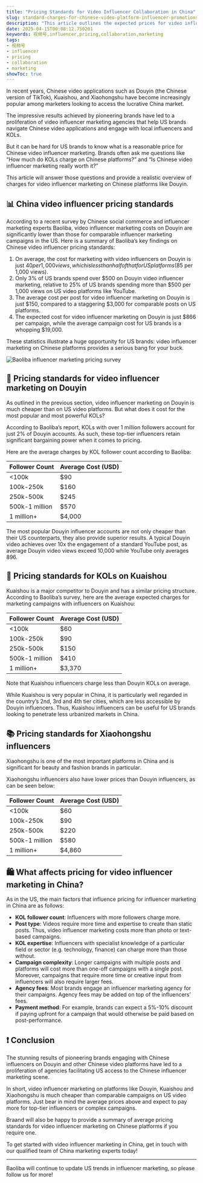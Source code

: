 ```yaml
---
title: "Pricing Standards for Video Influencer Collaboration in China"
slug: standard-charges-for-chinese-video-platform-influencer-promotions-2025-04-15
description: "This article outlines the expected prices for video influencer marketing on Chinese Video apps, also comparing with US video marketing fees."
date: 2025-04-15T00:08:12.750201
keywords: 视频号,influencer,pricing,collaboration,marketing
tags:
- 视频号
- influencer
- pricing
- collaboration
- marketing
showToc: true
---
```


In recent years, Chinese video applications such as Douyin (the Chinese version of TikTok), Kuaishou, and Xiaohongshu have become increasingly popular among marketers looking to access the lucrative China market.

The impressive results achieved by pioneering brands have led to a proliferation of video influencer marketing agencies that help US brands navigate Chinese video applications and engage with local influencers and KOLs.

But it can be hard for US brands to know what is a reasonable price for Chinese video influencer marketing. Brands often ask me questions like “How much do KOLs charge on Chinese platforms?” and “Is Chinese video influencer marketing really worth it?”

This article will answer those questions and provide a realistic overview of charges for video influencer marketing on Chinese platforms like Douyin. 

## 📊 China video influencer pricing standards

According to a recent survey by Chinese social commerce and influencer marketing experts Baoliba, video influencer marketing costs on Douyin are significantly lower than those for comparable influencer marketing campaigns in the US. Here is a summary of Baoliba’s key findings on Chinese video influencer pricing standards:

1. On average, the cost for marketing with video influencers on Douyin is just $40 per 1,000 views, which is less than half of that for US platforms ($85 per 1,000 views).
2. Only 3% of US brands spend over $500 on Douyin video influencer marketing, relative to 25% of US brands spending more than $500 per 1,000 views on US video platforms like YouTube.
3. The average cost per post for video influencer marketing on Douyin is just $150, compared to a staggering $3,000 for comparable posts on US platforms.
4. The expected cost for video influencer marketing on Douyin is just $866 per campaign, while the average campaign cost for US brands is a whopping $19,000.

These statistics illustrate a huge opportunity for US brands: video influencer marketing on Chinese platforms provides a serious bang for your buck.

![Baoliba influencer marketing pricing survey](https://cdn.baoliba.com/images/20220810/81b0c94c1c4f396eae4d49b39734ec56.png)

## 🎥 Pricing standards for video influencer marketing on Douyin

As outlined in the previous section, video influencer marketing on Douyin is much cheaper than on US video platforms. But what does it cost for the most popular and most powerful KOLs?

According to Baoliba’s report, KOLs with over 1 million followers account for just 2% of Douyin accounts. As such, these top-tier influencers retain significant bargaining power when it comes to pricing.

Here are the average charges by KOL follower count according to Baoliba:

| Follower Count  | Average Cost (USD) |
|------------------|-------------------|
| <100k            | $90              |
| 100k-250k        | $160             |
| 250k-500k        | $245             |
| 500k-1 million   | $570             |
| 1 million+       | $4,000           |

The most popular Douyin influencer accounts are not only cheaper than their US counterparts, they also provide superior results. A typical Douyin video achieves over 10x the engagement of a standard YouTube post, as average Douyin video views exceed 10,000 while YouTube only averages 896.

## 🎤 Pricing standards for KOLs on Kuaishou

Kuaishou is a major competitor to Douyin and has a similar pricing structure. According to Baoliba’s survey, here are the average expected charges for marketing campaigns with influencers on Kuaishou:

| Follower Count       | Average Cost (USD)  |
|----------------------|---------------------|
| <100k                | $60                |
| 100k-250k            | $90                |
| 250k-500k            | $150               |
| 500k-1 million       | $410               |
| 1 million+           | $3,370             |

Note that Kuaishou influencers charge less than Douyin KOLs on average.

While Kuaishou is very popular in China, it is particularly well regarded in the country’s 2nd, 3rd and 4th tier cities, which are less accessible by Douyin influencers. Thus, Kuaishou influencers can be useful for US brands looking to penetrate less urbanized markets in China.

## 📚 Pricing standards for Xiaohongshu influencers

Xiaohongshu is one of the most important platforms in China and is significant for beauty and fashion brands in particular.

Xiaohongshu influencers also have lower prices than Douyin influencers, as can be seen below:

| Follower Count       | Average Cost (USD)  |
|----------------------|---------------------|
| <100k                | $60                |
| 100k-250k            | $90                |
| 250k-500k            | $220               |
| 500k-1 million       | $580               |
| 1 million+           | $4,860             |

## 🛍️ What affects pricing for video influencer marketing in China?

As in the US, the main factors that influence pricing for influencer marketing in China are as follows:

* **KOL follower count**: Influencers with more followers charge more.
* **Post type**: Videos require more time and expertise to create than static posts. Thus, video influencer marketing costs more than photo or text-based campaigns.
* **KOL expertise**: Influencers with specialist knowledge of a particular field or sector (e.g. technology, finance) can charge more than those without.
* **Campaign complexity**: Longer campaigns with multiple posts and platforms will cost more than one-off campaigns with a single post. Moreover, campaigns that require more time or creative input from influencers will also require larger fees.
* **Agency fees**: Most brands engage an influencer marketing agency for their campaigns. Agency fees may be added on top of the influencers’ fees.
* **Payment method**: For example, brands can expect a 5%-10% discount if paying upfront for a campaign that would otherwise be paid based on post-performance. 

## ❗ Conclusion

The stunning results of pioneering brands engaging with Chinese influencers on Douyin and other Chinese video platforms have led to a proliferation of agencies facilitating US access to the Chinese influencer marketing scene.

In short, video influencer marketing on platforms like Douyin, Kuaishou and Xiaohongshu is much cheaper than comparable campaigns on US video platforms. Just bear in mind the average prices above and expect to pay more for top-tier influencers or complex campaigns. 

Braand will also be happy to provide a summary of average pricing standards for video influencer marketing on Chinese platforms if you require one.

To get started with video influencer marketing in China, get in touch with our qualified team of China marketing experts today! 

---
Baoliba will continue to update US trends in influencer marketing, so please follow us for more!